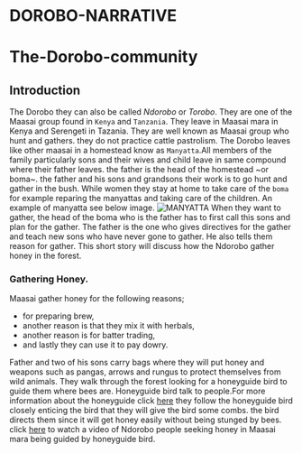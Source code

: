 # DOROBO-NARRATIVE
# The-Dorobo-community 
## Introduction
The Dorobo they can also be called *Ndorobo* or *Torobo*. They are one of the Maasai group found in `Kenya` and `Tanzania`. They leave in Maasai mara in Kenya and Serengeti in Tazania. They are well known as Maasai group who hunt and gathers. they do not practice cattle pastrolism. 
The Dorobo leaves like other maasai in a homestead know as `Manyatta`.All members of the family particularly sons and their wives and child leave in same compound where their father leaves. the father is the head of the homestead ~or boma~. the father and his sons and grandsons their work is to go hunt and gather in the bush. While women they stay at home to take care of the `boma` for example reparing the manyattas and taking care of the children. An example of manyatta see below image. 
![MANYATTA](https://i0.wp.com/friendsofnamuncha.org/wp-content/uploads/2020/06/Manyatta.jpg?w=800&ssl=1)
When they want to gather, the head of the boma who is the father has to first call this sons and plan for the gather. The father is the one who gives directives for the gather and teach new sons who have never gone to gather. He also tells them reason for gather. 
This short story will discuss how the Ndorobo gather honey in the forest.
### Gathering Honey.
Maasai gather honey for the following reasons; 
- for preparing brew,
- another reason is that they mix it with herbals,
- another reason is for  batter trading,
- and lastly they can use it to pay dowry.

Father and two of his sons carry bags where they will put honey and weapons such as pangas, arrows and rungus to protect themselves from wild animals.
They walk through the forest looking for a honeyguide bird to guide them where bees are. Honeyguide bird talk to people.For more information about the honeyguide click [here](https://youtu.be/hGC4nG0RqYI)
they follow the honeyguide  bird closely enticing the bird that they will give the bird some combs. the bird directs them since it will get honey easily without being stunged by bees. click [here](https://youtu.be/L71iLQn2CAY) to watch a video of Ndorobo people seeking honey in Maasai mara being guided by honeyguide bird.
